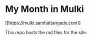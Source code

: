 # My Month in Mulki

[[https://mulki.samhattangady.com]]

This repo hosts the md files for the site.
